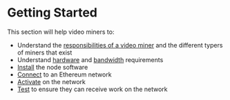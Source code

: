 # Getting Started

This section will help video miners to:

- Understand the [responsibilities of a video miner](./overview.md) and the different typers of miners that exist
- Understand [hardware](../reference/hardware.md) and [bandwidth](../reference/bandwidth.md) requirements
- [Install](../../install.md) the node software
- [Connect](https://github.com/livepeer/go-livepeer/blob/master/doc/ethereum.md) to an Ethereum network
- [Activate](./activate.md) on the network
- [Test](./test.md) to ensure they can receive work on the network